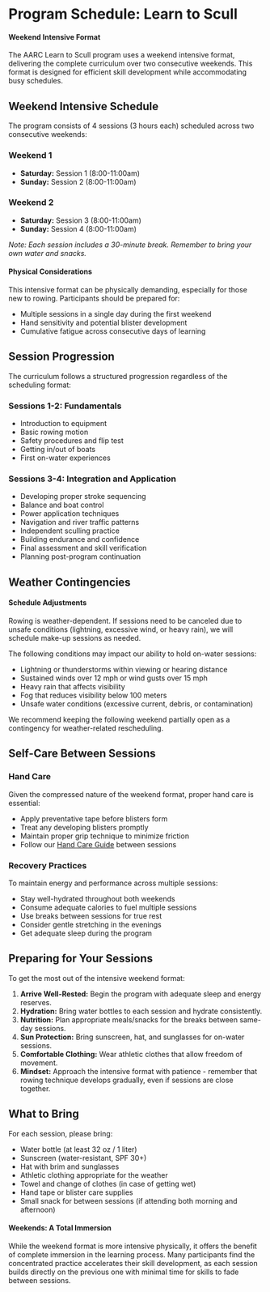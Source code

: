 # Program Schedule: Learn to Scull

<div class="info-box note">
  <h4>Weekend Intensive Format</h4>
  <p>The AARC Learn to Scull program uses a weekend intensive format, delivering the complete curriculum over two consecutive weekends. This format is designed for efficient skill development while accommodating busy schedules.</p>
</div>

## Weekend Intensive Schedule

The program consists of 4 sessions (3 hours each) scheduled across two consecutive weekends:

<div class="two-col-grid">
  <div>
    <h3>Weekend 1</h3>
    <ul>
      <li><strong>Saturday:</strong> Session 1 (8:00-11:00am)</li>
      <li><strong>Sunday:</strong> Session 2 (8:00-11:00am)</li>
    </ul>
  </div>
  
  <div>
    <h3>Weekend 2</h3>
    <ul>
      <li><strong>Saturday:</strong> Session 3 (8:00-11:00am)</li>
      <li><strong>Sunday:</strong> Session 4 (8:00-11:00am)</li>
    </ul>
    <p><em>Note: Each session includes a 30-minute break. Remember to bring your own water and snacks.</em></p>
  </div>
</div>

<div class="info-box warning">
  <h4>Physical Considerations</h4>
  <p>This intensive format can be physically demanding, especially for those new to rowing. Participants should be prepared for:</p>
  <ul class="mb-0">
    <li>Multiple sessions in a single day during the first weekend</li>
    <li>Hand sensitivity and potential blister development</li>
    <li>Cumulative fatigue across consecutive days of learning</li>
  </ul>
</div>

## Session Progression

The curriculum follows a structured progression regardless of the scheduling format:

<div class="two-col-grid">
  <div>
    <h3>Sessions 1-2: Fundamentals</h3>
    <ul>
      <li>Introduction to equipment</li>
      <li>Basic rowing motion</li>
      <li>Safety procedures and flip test</li>
      <li>Getting in/out of boats</li>
      <li>First on-water experiences</li>
    </ul>
  </div>
  
  <div>
    <h3>Sessions 3-4: Integration and Application</h3>
    <ul>
      <li>Developing proper stroke sequencing</li>
      <li>Balance and boat control</li>
      <li>Power application techniques</li>
      <li>Navigation and river traffic patterns</li>
      <li>Independent sculling practice</li>
      <li>Building endurance and confidence</li>
      <li>Final assessment and skill verification</li>
      <li>Planning post-program continuation</li>
    </ul>
  </div>
  
</div>

## Weather Contingencies

<div class="info-box">
  <h4>Schedule Adjustments</h4>
  <p>Rowing is weather-dependent. If sessions need to be canceled due to unsafe conditions (lightning, excessive wind, or heavy rain), we will schedule make-up sessions as needed.</p>
</div>

The following conditions may impact our ability to hold on-water sessions:
- Lightning or thunderstorms within viewing or hearing distance
- Sustained winds over 12 mph or wind gusts over 15 mph
- Heavy rain that affects visibility
- Fog that reduces visibility below 100 meters
- Unsafe water conditions (excessive current, debris, or contamination)

We recommend keeping the following weekend partially open as a contingency for weather-related rescheduling.

## Self-Care Between Sessions

<div class="two-col-grid">
  <div>
    <h3>Hand Care</h3>
    <p>Given the compressed nature of the weekend format, proper hand care is essential:</p>
    <ul>
      <li>Apply preventative tape before blisters form</li>
      <li>Treat any developing blisters promptly</li>
      <li>Maintain proper grip technique to minimize friction</li>
      <li>Follow our <a href="../../src/Rowers_Hand_Blister_Treatment.md">Hand Care Guide</a> between sessions</li>
    </ul>
  </div>
  
  <div>
    <h3>Recovery Practices</h3>
    <p>To maintain energy and performance across multiple sessions:</p>
    <ul>
      <li>Stay well-hydrated throughout both weekends</li>
      <li>Consume adequate calories to fuel multiple sessions</li>
      <li>Use breaks between sessions for true rest</li>
      <li>Consider gentle stretching in the evenings</li>
      <li>Get adequate sleep during the program</li>
    </ul>
  </div>
</div>

## Preparing for Your Sessions

To get the most out of the intensive weekend format:

1. **Arrive Well-Rested:** Begin the program with adequate sleep and energy reserves.
2. **Hydration:** Bring water bottles to each session and hydrate consistently.
3. **Nutrition:** Plan appropriate meals/snacks for the breaks between same-day sessions.
4. **Sun Protection:** Bring sunscreen, hat, and sunglasses for on-water sessions.
5. **Comfortable Clothing:** Wear athletic clothes that allow freedom of movement.
6. **Mindset:** Approach the intensive format with patience - remember that rowing technique develops gradually, even if sessions are close together.

## What to Bring

For each session, please bring:
- Water bottle (at least 32 oz / 1 liter)
- Sunscreen (water-resistant, SPF 30+)
- Hat with brim and sunglasses
- Athletic clothing appropriate for the weather
- Towel and change of clothes (in case of getting wet)
- Hand tape or blister care supplies
- Small snack for between sessions (if attending both morning and afternoon)

<div class="info-box tip">
  <h4>Weekends: A Total Immersion</h4>
  <p>While the weekend format is more intensive physically, it offers the benefit of complete immersion in the learning process. Many participants find the concentrated practice accelerates their skill development, as each session builds directly on the previous one with minimal time for skills to fade between sessions.</p>
</div>